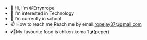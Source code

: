 - 👋 Hi, I’m @Errynrope
- 👀 I’m interested in Technology 
- 🌱 I’m currently in school
- 📫 How to reach me  Reach me by email:ropejay37@gmail.com
- 💕🥗My favourite food is chiken koma 1 🌶️(peper)

<!---
Errynrope/Errynrope is a ✨ special ✨ repository because its `README.md` (this file) appears on your GitHub profile.
You can click the Preview link to take a look at your changes.
--->
